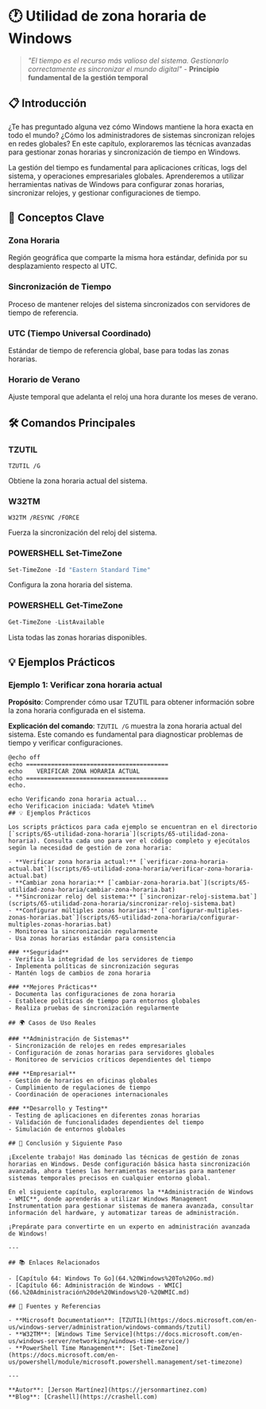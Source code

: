 # 🕐 Utilidad de zona horaria de Windows

> *"El tiempo es el recurso más valioso del sistema. Gestionarlo correctamente es sincronizar el mundo digital"* - **Principio fundamental de la gestión temporal**

## 📋 Introducción

¿Te has preguntado alguna vez cómo Windows mantiene la hora exacta en todo el mundo? ¿Cómo los administradores de sistemas sincronizan relojes en redes globales? En este capítulo, exploraremos las técnicas avanzadas para gestionar zonas horarias y sincronización de tiempo en Windows.

La gestión del tiempo es fundamental para aplicaciones críticas, logs del sistema, y operaciones empresariales globales. Aprenderemos a utilizar herramientas nativas de Windows para configurar zonas horarias, sincronizar relojes, y gestionar configuraciones de tiempo.

## 🎯 Conceptos Clave

### **Zona Horaria**
Región geográfica que comparte la misma hora estándar, definida por su desplazamiento respecto al UTC.

### **Sincronización de Tiempo**
Proceso de mantener relojes del sistema sincronizados con servidores de tiempo de referencia.

### **UTC (Tiempo Universal Coordinado)**
Estándar de tiempo de referencia global, base para todas las zonas horarias.

### **Horario de Verano**
Ajuste temporal que adelanta el reloj una hora durante los meses de verano.

## 🛠️ Comandos Principales

### **TZUTIL**
```batch
TZUTIL /G
```
Obtiene la zona horaria actual del sistema.

### **W32TM**
```batch
W32TM /RESYNC /FORCE
```
Fuerza la sincronización del reloj del sistema.

### **POWERSHELL Set-TimeZone**
```powershell
Set-TimeZone -Id "Eastern Standard Time"
```
Configura la zona horaria del sistema.

### **POWERSHELL Get-TimeZone**
```powershell
Get-TimeZone -ListAvailable
```
Lista todas las zonas horarias disponibles.

## 💡 Ejemplos Prácticos

### **Ejemplo 1: Verificar zona horaria actual**
**Propósito**: Comprender cómo usar TZUTIL para obtener información sobre la zona horaria configurada en el sistema.

**Explicación del comando**: `TZUTIL /G` muestra la zona horaria actual del sistema. Este comando es fundamental para diagnosticar problemas de tiempo y verificar configuraciones.

```batch
@echo off
echo ========================================
echo    VERIFICAR ZONA HORARIA ACTUAL
echo ========================================
echo.

echo Verificando zona horaria actual...
echo Verificacion iniciada: %date% %time%
## 💡 Ejemplos Prácticos

Los scripts prácticos para cada ejemplo se encuentran en el directorio [`scripts/65-utilidad-zona-horaria`](scripts/65-utilidad-zona-horaria). Consulta cada uno para ver el código completo y ejecútalos según la necesidad de gestión de zona horaria:

- **Verificar zona horaria actual:** [`verificar-zona-horaria-actual.bat`](scripts/65-utilidad-zona-horaria/verificar-zona-horaria-actual.bat)
- **Cambiar zona horaria:** [`cambiar-zona-horaria.bat`](scripts/65-utilidad-zona-horaria/cambiar-zona-horaria.bat)
- **Sincronizar reloj del sistema:** [`sincronizar-reloj-sistema.bat`](scripts/65-utilidad-zona-horaria/sincronizar-reloj-sistema.bat)
- **Configurar múltiples zonas horarias:** [`configurar-multiples-zonas-horarias.bat`](scripts/65-utilidad-zona-horaria/configurar-multiples-zonas-horarias.bat)
- Monitorea la sincronización regularmente
- Usa zonas horarias estándar para consistencia

### **Seguridad**
- Verifica la integridad de los servidores de tiempo
- Implementa políticas de sincronización seguras
- Mantén logs de cambios de zona horaria

### **Mejores Prácticas**
- Documenta las configuraciones de zona horaria
- Establece políticas de tiempo para entornos globales
- Realiza pruebas de sincronización regularmente

## 🌍 Casos de Uso Reales

### **Administración de Sistemas**
- Sincronización de relojes en redes empresariales
- Configuración de zonas horarias para servidores globales
- Monitoreo de servicios críticos dependientes del tiempo

### **Empresarial**
- Gestión de horarios en oficinas globales
- Cumplimiento de regulaciones de tiempo
- Coordinación de operaciones internacionales

### **Desarrollo y Testing**
- Testing de aplicaciones en diferentes zonas horarias
- Validación de funcionalidades dependientes del tiempo
- Simulación de entornos globales

## 🎯 Conclusión y Siguiente Paso

¡Excelente trabajo! Has dominado las técnicas de gestión de zonas horarias en Windows. Desde configuración básica hasta sincronización avanzada, ahora tienes las herramientas necesarias para mantener sistemas temporales precisos en cualquier entorno global.

En el siguiente capítulo, exploraremos la **Administración de Windows - WMIC**, donde aprenderás a utilizar Windows Management Instrumentation para gestionar sistemas de manera avanzada, consultar información del hardware, y automatizar tareas de administración.

¡Prepárate para convertirte en un experto en administración avanzada de Windows!

---

## 📚 Enlaces Relacionados

- [Capítulo 64: Windows To Go](64.%20Windows%20To%20Go.md)
- [Capítulo 66: Administración de Windows - WMIC](66.%20Administración%20de%20Windows%20-%20WMIC.md)

## 🔗 Fuentes y Referencias

- **Microsoft Documentation**: [TZUTIL](https://docs.microsoft.com/en-us/windows-server/administration/windows-commands/tzutil)
- **W32TM**: [Windows Time Service](https://docs.microsoft.com/en-us/windows-server/networking/windows-time-service/)
- **PowerShell Time Management**: [Set-TimeZone](https://docs.microsoft.com/en-us/powershell/module/microsoft.powershell.management/set-timezone)

---

**Autor**: [Jerson Martínez](https://jersonmartinez.com)  
**Blog**: [Crashell](https://crashell.com)